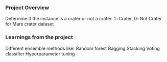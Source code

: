### Project Overview

 Determine if the instance is a crater or not a crater. 1=Crater, 0=Not Crater for Mars crater dataset




### Learnings from the project

 Different ensemble methods like:
Random forest
Bagging
Stacking
Voting classifier
Hyperparameter tuning


